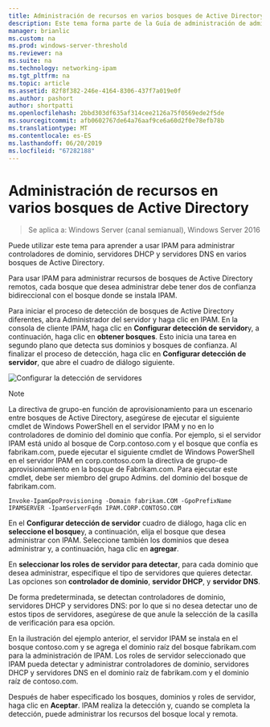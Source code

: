 ```yaml
---
title: Administración de recursos en varios bosques de Active Directory
description: Este tema forma parte de la Guía de administración de administración de direcciones IP (IPAM) en Windows Server 2016.
manager: brianlic
ms.custom: na
ms.prod: windows-server-threshold
ms.reviewer: na
ms.suite: na
ms.technology: networking-ipam
ms.tgt_pltfrm: na
ms.topic: article
ms.assetid: 82f8f382-246e-4164-8306-437f7a019e0f
ms.author: pashort
author: shortpatti
ms.openlocfilehash: 2bbd303df635af314cee2126a75f0569ede2f5de
ms.sourcegitcommit: afb0602767de64a76aaf9ce6a60d2f0e78efb78b
ms.translationtype: MT
ms.contentlocale: es-ES
ms.lasthandoff: 06/20/2019
ms.locfileid: "67282188"
---
```

# <a name="manage-resources-in-multiple-active-directory-forests"></a>Administración de recursos en varios bosques de Active Directory

>Se aplica a: Windows Server (canal semianual), Windows Server 2016

Puede utilizar este tema para aprender a usar IPAM para administrar controladores de dominio, servidores DHCP y servidores DNS en varios bosques de Active Directory.  
  
Para usar IPAM para administrar recursos de bosques de Active Directory remotos, cada bosque que desea administrar debe tener dos de confianza bidireccional con el bosque donde se instala IPAM.  
  
Para iniciar el proceso de detección de bosques de Active Directory diferentes, abra Administrador del servidor y haga clic en IPAM. En la consola de cliente IPAM, haga clic en **Configurar detección de servidor**y, a continuación, haga clic en **obtener bosques**. Esto inicia una tarea en segundo plano que detecta sus dominios y bosques de confianza. Al finalizar el proceso de detección, haga clic en **Configurar detección de servidor**, que abre el cuadro de diálogo siguiente.  
  
![Configurar la detección de servidores](../../media/Manage-Resources-in-Multiple-Active-Directory-Forests/ipam_serverdiscovery.jpg)  

>[!NOTE]
>La directiva de grupo\-en función de aprovisionamiento para un escenario entre bosques de Active Directory, asegúrese de ejecutar el siguiente cmdlet de Windows PowerShell en el servidor IPAM y no en lo controladores de dominio del dominio que confía. Por ejemplo, si el servidor IPAM está unido al bosque de Corp.contoso.com y el bosque que confía es fabrikam.com, puede ejecutar el siguiente cmdlet de Windows PowerShell en el servidor IPAM en corp.contoso.com la directiva de grupo\-de aprovisionamiento en la bosque de Fabrikam.com. Para ejecutar este cmdlet, debe ser miembro del grupo Admins. del dominio del bosque de fabrikam.com.

    
    Invoke-IpamGpoProvisioning -Domain fabrikam.COM -GpoPrefixName IPAMSERVER -IpamServerFqdn IPAM.CORP.CONTOSO.COM
    

En el **Configurar detección de servidor** cuadro de diálogo, haga clic en **seleccione el bosque**y, a continuación, elija el bosque que desea administrar con IPAM. Seleccione también los dominios que desea administrar y, a continuación, haga clic en **agregar**.

En **seleccionar los roles de servidor para detectar**, para cada dominio que desea administrar, especifique el tipo de servidores que quieres detectar. Las opciones son **controlador de dominio**, **servidor DHCP**, y **servidor DNS**.

De forma predeterminada, se detectan controladores de dominio, servidores DHCP y servidores DNS: por lo que si no desea detectar uno de estos tipos de servidores, asegúrese de que anule la selección de la casilla de verificación para esa opción.

En la ilustración del ejemplo anterior, el servidor IPAM se instala en el bosque contoso.com y se agrega el dominio raíz del bosque fabrikam.com para la administración de IPAM. Los roles de servidor seleccionado que IPAM pueda detectar y administrar controladores de dominio, servidores DHCP y servidores DNS en el dominio raíz de fabrikam.com y el dominio raíz de contoso.com.

Después de haber especificado los bosques, dominios y roles de servidor, haga clic en **Aceptar**. IPAM realiza la detección y, cuando se completa la detección, puede administrar los recursos del bosque local y remota.

